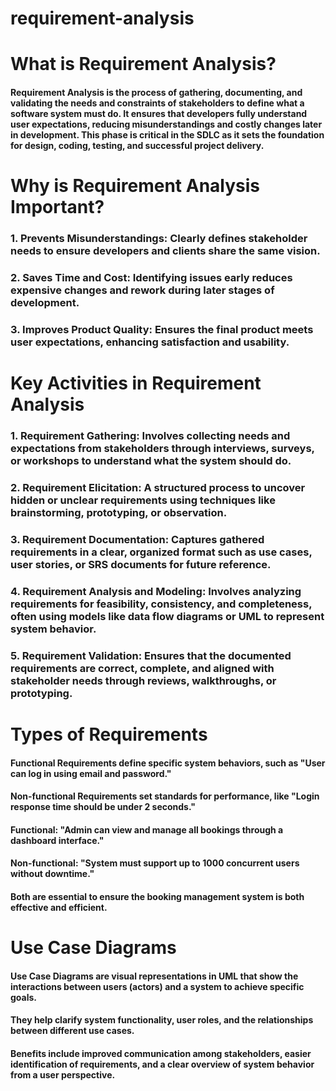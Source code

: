 # requirement-analysis

# What is Requirement Analysis?

#### Requirement Analysis is the process of gathering, documenting, and validating the needs and constraints of stakeholders to define what a software system must do. It ensures that developers fully understand user expectations, reducing misunderstandings and costly changes later in development. This phase is critical in the SDLC as it sets the foundation for design, coding, testing, and successful project delivery.

# Why is Requirement Analysis Important?

### 1. **Prevents Misunderstandings**: Clearly defines stakeholder needs to ensure developers and clients share the same vision.  
### 2. **Saves Time and Cost**: Identifying issues early reduces expensive changes and rework during later stages of development.  
### 3. **Improves Product Quality**: Ensures the final product meets user expectations, enhancing satisfaction and usability.

# Key Activities in Requirement Analysis

### 1. **Requirement Gathering**: Involves collecting needs and expectations from stakeholders through interviews, surveys, or workshops to understand what the system should do.  
### 2. **Requirement Elicitation**: A structured process to uncover hidden or unclear requirements using techniques like brainstorming, prototyping, or observation.  
### 3. **Requirement Documentation**: Captures gathered requirements in a clear, organized format such as use cases, user stories, or SRS documents for future reference.  
### 4. **Requirement Analysis and Modeling**: Involves analyzing requirements for feasibility, consistency, and completeness, often using models like data flow diagrams or UML to represent system behavior.  
### 5. **Requirement Validation**: Ensures that the documented requirements are correct, complete, and aligned with stakeholder needs through reviews, walkthroughs, or prototyping.

# Types of Requirements

#### Functional Requirements define specific system behaviors, such as "User can log in using email and password."  
#### Non-functional Requirements set standards for performance, like "Login response time should be under 2 seconds."  
#### Functional: "Admin can view and manage all bookings through a dashboard interface."  
#### Non-functional: "System must support up to 1000 concurrent users without downtime."  
#### Both are essential to ensure the booking management system is both effective and efficient.

# Use Case Diagrams

#### Use Case Diagrams are visual representations in UML that show the interactions between users (actors) and a system to achieve specific goals.  
#### They help clarify system functionality, user roles, and the relationships between different use cases.  
#### Benefits include improved communication among stakeholders, easier identification of requirements, and a clear overview of system behavior from a user perspective.
